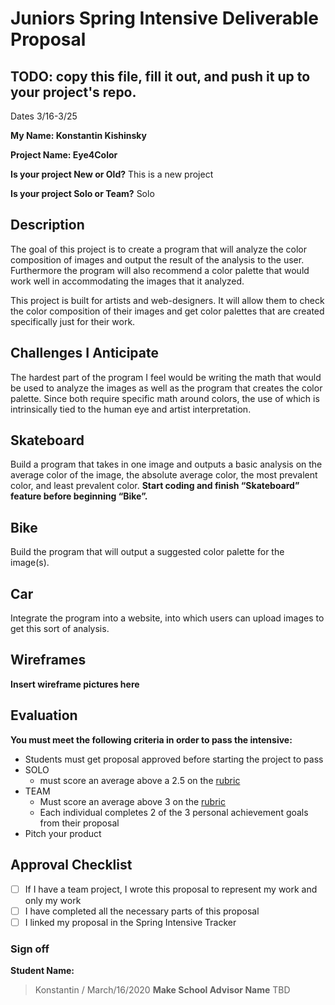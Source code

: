 # Juniors Spring Intensive Deliverable Proposal

## TODO: copy this file, fill it out, and push it up to your project's repo.

Dates 3/16-3/25

**My Name: Konstantin Kishinsky**


**Project Name: Eye4Color**


**Is your project New or Old?**
This is a new project


**Is your project Solo or Team?**
Solo


## Description

The goal of this project is to create a program that will analyze the color composition of images and output the result of the analysis to the user. Furthermore the program will also recommend a color palette that would work well in accommodating the images that it analyzed.

This project is built for artists and web-designers. It will allow them to check the color composition of their images and get color palettes that are created specifically just for their work.

## Challenges I Anticipate

The hardest part of the program I feel would be writing the math that would be used to analyze the images as well as the program that creates the color palette. Since both require specific math around colors, the use of which is intrinsically tied to the human eye and artist interpretation.

## Skateboard

Build a program that takes in one image and outputs a basic analysis on the average color of the image, the absolute average color, the most prevalent color, and least prevalent color.
**Start coding and finish “Skateboard” feature before beginning “Bike”.**

## Bike
Build the program that will output a suggested color palette for the image(s).

## Car
Integrate the program into a website, into which users can upload images to get this sort of analysis.

## Wireframes

**Insert wireframe pictures here**


## Evaluation

**You must meet the following criteria in order to pass the intensive:**

- Students must get proposal approved before starting the project to pass
- SOLO
    - must score an average above a 2.5 on the [rubric]
- TEAM
    - Must score an average above 3 on the [rubric]
    - Each individual completes 2 of the 3 personal achievement goals from their proposal
- Pitch your product

[rubric]:https://docs.google.com/document/d/1IOQDmohLBEBT-hyr-2vgw1mbZUNsq3fHxVfH0oRmVt0/edit


## Approval Checklist
- [ ] If I have a team project, I wrote this proposal to represent my work and only my work
- [ ] I have completed all the necessary parts of this proposal
- [ ] I linked my proposal in the Spring Intensive Tracker

### Sign off

**Student Name:**                
> Konstantin / March/16/2020
**Make School Advisor Name**
> TBD
